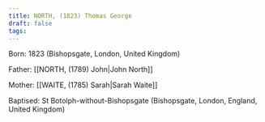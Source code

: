 ```yaml
---
title: NORTH, (1823) Thomas George
draft: false
tags:
---
```

Born: 1823 (Bishopsgate, London, United Kingdom)

Father: [[NORTH, (1789) John|John North]]

Mother: [[WAITE, (1785) Sarah|Sarah Waite]]

Baptised: St Botolph-without-Bishopsgate (Bishopsgate, London, England, United Kingdom)